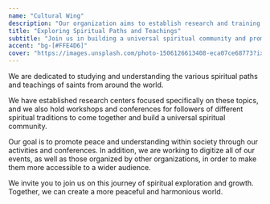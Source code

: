 ```yaml
---
name: "Cultural Wing"
description: "Our organization aims to establish research and training centers to study and compare the cultures, festivals, and rituals of different cultures, and to celebrate these traditions in a progressive and environmentally-conscious manner."
title: "Exploring Spiritual Paths and Teachings"
subtitle: "Join us in building a universal spiritual community and promoting peace within society."
accent: "bg-[#FFE4D6]"
cover: "https://images.unsplash.com/photo-1506126613408-eca07ce68773?ixlib=rb-4.0.3&ixid=M3wxMjA3fDB8MHxwaG90by1wYWdlfHx8fGVufDB8fHx8fA%3D%3D&auto=format&fit=crop&w=1099&q=80"
---
```


We are dedicated to studying and understanding the various spiritual paths and teachings of saints from around the world.

We have established research centers focused specifically on these topics, and we also hold workshops and conferences for followers of different spiritual traditions to come together and build a universal spiritual community.

Our goal is to promote peace and understanding within society through our activities and conferences. In addition, we are working to digitize all of our events, as well as those organized by other organizations, in order to make them more accessible to a wider audience.

We invite you to join us on this journey of spiritual exploration and growth. Together, we can create a more peaceful and harmonious world.

